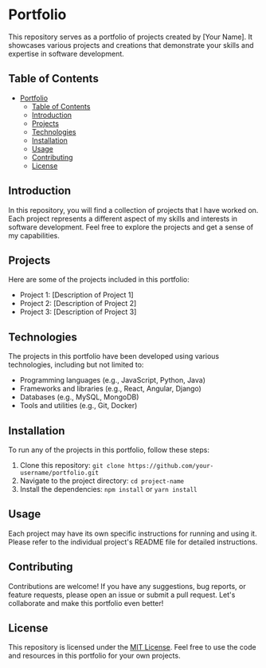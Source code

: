 # Portfolio

This repository serves as a portfolio of projects created by [Your Name]. It showcases various projects and creations that demonstrate your skills and expertise in software development.

## Table of Contents

- [Portfolio](#portfolio)
  - [Table of Contents](#table-of-contents)
  - [Introduction](#introduction)
  - [Projects](#projects)
  - [Technologies](#technologies)
  - [Installation](#installation)
  - [Usage](#usage)
  - [Contributing](#contributing)
  - [License](#license)

## Introduction

In this repository, you will find a collection of projects that I have worked on. Each project represents a different aspect of my skills and interests in software development. Feel free to explore the projects and get a sense of my capabilities.

## Projects

Here are some of the projects included in this portfolio:

- Project 1: [Description of Project 1]
- Project 2: [Description of Project 2]
- Project 3: [Description of Project 3]

## Technologies

The projects in this portfolio have been developed using various technologies, including but not limited to:

- Programming languages (e.g., JavaScript, Python, Java)
- Frameworks and libraries (e.g., React, Angular, Django)
- Databases (e.g., MySQL, MongoDB)
- Tools and utilities (e.g., Git, Docker)

## Installation

To run any of the projects in this portfolio, follow these steps:

1. Clone this repository: `git clone https://github.com/your-username/portfolio.git`
2. Navigate to the project directory: `cd project-name`
3. Install the dependencies: `npm install` or `yarn install`

## Usage

Each project may have its own specific instructions for running and using it. Please refer to the individual project's README file for detailed instructions.

## Contributing

Contributions are welcome! If you have any suggestions, bug reports, or feature requests, please open an issue or submit a pull request. Let's collaborate and make this portfolio even better!

## License

This repository is licensed under the [MIT License](LICENSE). Feel free to use the code and resources in this portfolio for your own projects.


